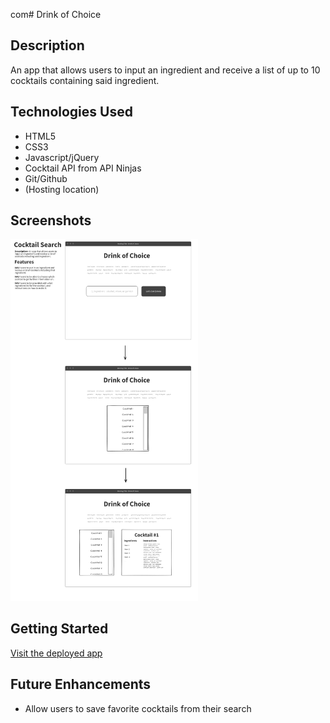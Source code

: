 com# Drink of Choice

## Description

An app that allows users to input an ingredient and receive a list of up to 10 cocktails containing said ingredient.

## Technologies Used

- HTML5
- CSS3
- Javascript/jQuery
- Cocktail API from API Ninjas
- Git/Github
- (Hosting location)

## Screenshots

<img src="images/wireframe.png" alt="Wireframe image" width="300">

## Getting Started

[Visit the deployed app](#)

## Future Enhancements

- Allow users to save favorite cocktails from their search

